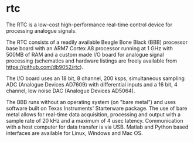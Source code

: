 # rtc

The RTC is a low-cost high-performance real-time control device for processing
analogue signals.

The RTC consists of a readily available Beagle Bone Black (BBB) processor base
board with an ARM7 Cortex A8 processor running at 1 GHz with 500MB of RAM and a
custom made I/O board for analogue signal processing (schematics and hardware
listings are freely available from <https://github.com/db9052/rtc>).

The I/O board uses an 18 bit, 8 channel, 200 ksps, simultaneous sampling ADC
(Analogue Devices AD7609) with differential inputs and a 16 bit, 4 channel, low
noise DAC (Analogue Devices AD5064).

The BBB runs without an operating system (on "bare metal") and uses software
built on Texas Instruments' Starterware package. The use of bare metal allows
for real-time data acquisition, processing and output with a sample rate of 20
kHz and a maximum of 4 usec latency. Communication with a host computer for data
transfer is via USB. Matlab and Python based interfaces are available for Linux,
Windows and Mac OS.
